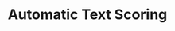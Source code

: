 ---
title: "Automatic Text Scoring"

categories: ['']

tags: ['Automatic', 'Text', 'Scoring']

arwords: 'التقييم الآلي'

arexps: []

enwords: ['Automatic Text Scoring']

enexps: []

arlexicons: 'ق'

enlexicons: 'A'

authors: ['Ruqayya Roshdy']

translators: ['']

citations: 'العربية والذكاء الاصطناعي'

sources: 'مركز الملك عبدالله بن عبدالعزيز الدولي لخدمة اللغة العربية'

word: "true"

slug: ""
---
